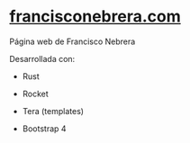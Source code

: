 # [francisconebrera.com](https://francisconebrera.com)

Página web de Francisco Nebrera

Desarrollada con:

- Rust

- Rocket

- Tera (templates)

- Bootstrap 4
